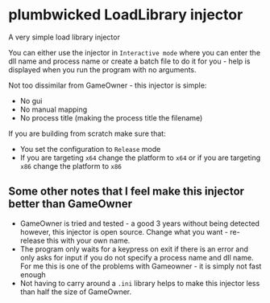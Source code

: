 # plumbwicked LoadLibrary injector

A very simple load library injector

You can either use the injector in `Interactive mode` where you can enter the dll name and process name 
or create a batch file to do it for you - 
help is displayed when you run the program with no arguments.

Not too dissimilar from GameOwner - this injector is simple:
 - No gui
 - No manual mapping
 - No process title (making the process title the filename)

If you are building from scratch make sure that:
 - You set the configuration to `Release` mode
 - If you are targeting `x64` change the platform to `x64` or if you are targeting `x86` change the platform to `x86`
 

## Some other notes that I feel make this injector better than GameOwner
 - GameOwner is tried and tested - a good 3 years without being detected however, this injector is open source. Change what you want - re-release this with your own name.
 - The program only waits for a keypress on exit if there is an error and only asks for input if you do not specify a process name and dll name. For me this is one of the problems with Gameowner - it is simply not fast enough
 - Not having to carry around a `.ini` library helps to make this injector less than half the size of GameOwner.
